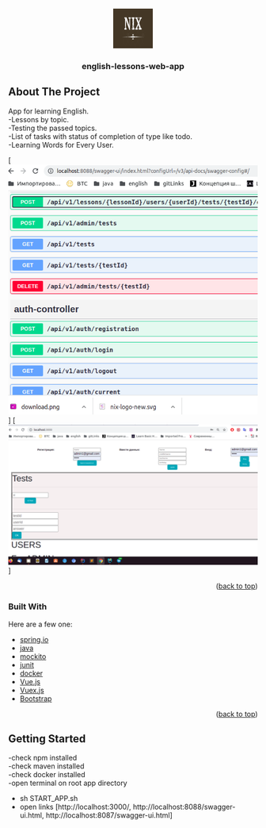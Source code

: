<div id="top"></div>
<br />
<div align="center">
  <a href="https://github.com/othneildrew/Best-README-Template">
    <img src="images/download.png" alt="Logo" width="80" height="80">
  </a>

  <h3 align="center">english-lessons-web-app</h3>

</div>





## About The Project

App for learning English.<br/>
-Lessons by topic.<br/>
-Testing the passed topics.<br/>
-List of tasks with  status of completion of  type like todo.<br/>
-Learning Words for Every User.<br/>


[![Product Name Screen Shot][product-screenshot2]]
[![Product Name Screen Shot][product-screenshot1]]



<p align="right">(<a href="#top">back to top</a>)</p>



### Built With

 Here are a few one:

* [spring.io](https://spring.io/)
* [java](https://www.java.com/)
* [mockito](https://site.mockito.org/)
* [junit](https://junit.org/)
* [docker](https://www.docker.com/)
* [Vue.js](https://vuejs.org/)
* [Vuex.js](https://vuex.vuejs.org)
* [Bootstrap](https://getbootstrap.com)

<p align="right">(<a href="#top">back to top</a>)</p>



## Getting Started
-check npm installed<br/>
-check maven installed<br/>
-check docker installed<br/>
-open terminal on root app directory<br/>
- sh START_APP.sh <br/>
-  open links  [http://localhost:3000/,   http://localhost:8088/swagger-ui.html,   http://localhost:8087/swagger-ui.html]     <br/>


[product-screenshot1]: images/scr2.png
[product-screenshot2]: images/scr.png
